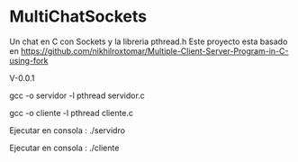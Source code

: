 # MultiChatSockets
Un chat en C con Sockets y la libreria pthread.h
Este proyecto esta basado en https://github.com/nikhilroxtomar/Multiple-Client-Server-Program-in-C-using-fork


V-0.0.1

gcc -o servidor -l pthread servidor.c


gcc -o cliente -l pthread cliente.c 


Ejecutar en consola : ./servidro 


Ejecutar en consola : ./cliente 



